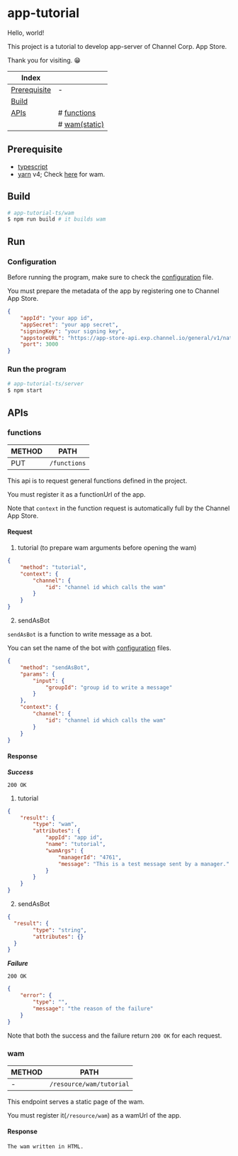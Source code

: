 # app-tutorial

Hello, world!

This project is a tutorial to develop app-server of Channel Corp. App Store.

Thank you for visiting. 😁

| Index                         |                                                       |
| ----------------------------- | ----------------------------------------------------- |
| [Prerequisite](#prerequisite) | -                                                     |
| [Build](#build)               |                                                       |
| [APIs](#apis)                 | # [functions](#functions)                             |
|                               | # [wam(static)](#wam)                                 |

## Prerequisite

- [typescript](https://www.typescriptlang.org)
- [yarn](https://yarnpkg.com/) v4; Check [here](wam) for wam.

## Build

```sh
# app-tutorial-ts/wam
$ npm run build # it builds wam
```


## Run

### Configuration

Before running the program, make sure to check the [configuration](server/app-config.json) file.

You must prepare the metadata of the app by registering one to Channel App Store.

```json
{
    "appId": "your app id",
    "appSecret": "your app secret",
    "signingKey": "your signing key",
    "appstoreURL": "https://app-store-api.exp.channel.io/general/v1/native/functions",
    "port": 3000
}
```

### Run the program

```sh
# app-tutorial-ts/server
$ npm start
```

## APIs

### functions

| METHOD | PATH         |
| ------ | ------------ |
| PUT    | `/functions` |

This api is to request general functions defined in the project.

You must register it as a functionUrl of the app.

Note that `context` in the function request is automatically full by the Channel App Store.

#### Request

1. tutorial (to prepare wam arguments before opening the wam)

```json
{
    "method": "tutorial",
    "context": {
        "channel": {
            "id": "channel id which calls the wam"
        }
    }
}
```

2. sendAsBot

`sendAsBot` is a function to write message as a bot.

You can set the name of the bot with [configuration](config) files.

```json
{
    "method": "sendAsBot",
    "params": {
        "input": {
            "groupId": "group id to write a message"
        }
    },
    "context": {
        "channel": {
            "id": "channel id which calls the wam"
        }
    }
}
```

#### Response

_**Success**_

```
200 OK
```

1. tutorial

```json
{
    "result": {
        "type": "wam",
        "attributes": {
            "appId": "app id",
            "name": "tutorial",
            "wamArgs": {
                "managerId": "4761",
                "message": "This is a test message sent by a manager."
            }
        }
    }
}
```

2. sendAsBot

```json
{
  "result": {
        "type": "string",
        "attributes": {}
  }
}
```

_**Failure**_

```
200 OK
```

```json
{
    "error": {
        "type": "",
        "message": "the reason of the failure"
    }
}
```

Note that both the success and the failure return `200 OK` for each request.

### wam

| METHOD | PATH                     |
| ------ | ------------------------ |
| -      | `/resource/wam/tutorial` |

This endpoint serves a static page of the wam.

You must register it(`/resource/wam`) as a wamUrl of the app.

#### Response

```
The wam written in HTML.
```